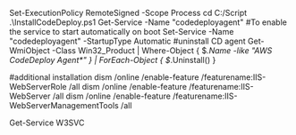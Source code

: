 Set-ExecutionPolicy RemoteSigned -Scope Process
cd C:/Script
.\InstallCodeDeploy.ps1
Get-Service -Name "codedeployagent"
#To enable the service to start automatically on boot
Set-Service -Name "codedeployagent" -StartupType Automatic
#uninstall CD agent
Get-WmiObject -Class Win32_Product | Where-Object { $_.Name -like "AWS CodeDeploy Agent*" } | ForEach-Object { $_.Uninstall() }

#additional installation
dism /online /enable-feature /featurename:IIS-WebServerRole /all
dism /online /enable-feature /featurename:IIS-WebServer /all
dism /online /enable-feature /featurename:IIS-WebServerManagementTools /all

Get-Service W3SVC



